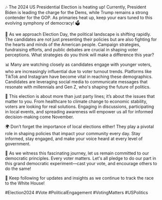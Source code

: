 🎶 The 2024 US Presidential Election is heating up! Currently, President Biden is leading the charge for the Dems, while Trump remains a strong contender for the GOP. As primaries heat up, keep your ears tuned to this evolving symphony of democracy! 🗳️ 

🗽 As we approach Election Day, the political landscape is shifting rapidly. The candidates are not just presenting their policies but are also fighting for the hearts and minds of the American people. Campaign strategies, fundraising efforts, and public debates are crucial in shaping voter perceptions. What strategies do you think will make a difference this year?

📊 Many are watching closely as candidates engage with younger voters, who are increasingly influential due to voter turnout trends. Platforms like TikTok and Instagram have become vital in reaching these demographics. Candidates are leveraging social media to communicate messages that resonate with millennials and Gen Z, who's shaping the future of politics.

🤝 This election is about more than just party lines; it’s about the issues that matter to you. From healthcare to climate change to economic stability, voters are looking for real solutions. Engaging in discussions, participating in local events, and spreading awareness will empower us all for informed decision-making come November.

🌍 Don’t forget the importance of local elections either! They play a pivotal role in shaping policies that impact your community every day. Stay informed, stay engaged, and make your voice heard at every level of government.

📅 As we witness this fascinating journey, let us remain committed to our democratic principles. Every voter matters. Let's all pledge to do our part in this grand democratic experiment—cast your vote, and encourage others to do the same! 

🔔 Keep following for updates and insights as we continue to track the race to the White House! 

#Election2024 #Vote #PoliticalEngagement #VotingMatters #USPolitics